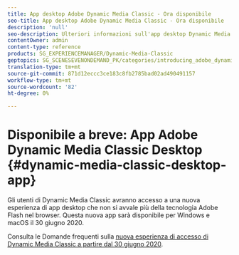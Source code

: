```yaml
---
title: App desktop Adobe Dynamic Media Classic - Ora disponibile
seo-title: App desktop Adobe Dynamic Media Classic - Ora disponibile
description: 'null'
seo-description: Ulteriori informazioni sull'app desktop Dynamic Media Classic.
contentOwner: admin
content-type: reference
products: SG_EXPERIENCEMANAGER/Dynamic-Media-Classic
geptopics: SG_SCENESEVENONDEMAND_PK/categories/introducing_adobe_dynamic_media_classic
translation-type: tm+mt
source-git-commit: 871d12eccc3ce183c8fb2785bad02ad490491157
workflow-type: tm+mt
source-wordcount: '82'
ht-degree: 0%

---
```



# Disponibile a breve: App Adobe Dynamic Media Classic Desktop {#dynamic-media-classic-desktop-app}

Gli utenti di Dynamic Media Classic avranno accesso a una nuova esperienza di app desktop che non si avvale più della tecnologia Adobe Flash nel browser. Questa nuova app sarà disponibile per Windows e macOS il 30 giugno 2020.

Consulta le Domande frequenti sulla [nuova esperienza di accesso di Dynamic Media Classic a partire dal 30 giugno 2020](/help/new-ui-2020.md).

<!--

# Adobe Dynamic Media Classic desktop app {#dynamic-media-classic-desktop-app}

Dynamic Media Classic users now have access to a new desktop app experience that no longer relies on Adobe Flash technology in the browser. 

This new app is now available for Windows and macOS.

>[!IMPORTANT]
>
>We recommend that you install the new Adobe Dynamic Media Classic desktop app by October 1, 2020. Doing so will ensure you have a smooth transition before Adobe Flash Player is deprecated on December 31, 2020. On that date, you will no longer be able to log on to the browser version of Adobe Dynamic Media Classic user interface, labeled as Scene7 Publishing System in the product.

See the FAQ for the [New Dynamic Media Classic sign in experience now available](/help/new-ui-2020.md).

## System requirements for Adobe Dynamic Media Classic desktop app {#system-requirements-dmc-app}

Adobe Dynamic Media Classic desktop app is compatible with the following operating systems:
* macOS X 10.10 or newer.
* Windows 7 or newer.

## Download and install Adobe Dynamic Media Classic desktop app {#installation-dmc-app}

1. Uninstall any older Dynamic Media Classic desktop app versions on your system.

1. Download the latest installer for Adobe Dynamic Media Classic desktop app.

    * macOS (.dmg) &ndash; [Text](link).
    * Windows (.exe) &ndash; [Text](link).

1. Do one of the following based on the installer you downloaded.

    * **For macOS** &ndash; In the **[!UICONTROL Drag & drop to install]** dialog box, drag **[!UICONTROL Adobe Dynamic Media Classic]** and drop it onto **[!UICONTROL Applications]**.

        ![Drag and drop install on macOS](/help/assets/dragondrop-install.png)

    * In the **[!UICONTROL Applications]** folder, tap the Adobe Dynamic Media Classic icon.
    * In the dialog box, tap **[!UICONTROL Open]** to open the Adobe Dynamic Media Classic desktop app.

        ![Open downloaded app](/help/assets/open-dmclassicapp.png)

    * **For Windows** &ndash; Run the installer binary and follow the on-screen instructions to install the desktop app.

1. When you open the application, the new Adobe Dynamic Media Classic Sign In page is displayed:

    ![Dynamic Media Classic sign in](/help/assets/dmclassic-login.png)

1. Use the same credentials as your browser credentials to sign in to Adobe Dynamic Media Classic.

    For the **[!UICONTROL Server]** to use, see the following mapping for the production environment:

    | Browser URL | Desktop app server name |
    |---|---|
    | https://s7sps1.scene7.com/ | NA (North America) production |
    | https://s7sps3.scene7.com/ | EMEA (Europe, Middle East, and Africa) production |
    | https://s7sps5.scene7.com/ | APAC (Asia-Pacific) production |
 
1. Post the login UI, you will notice the familiar browser UI experience. You can carry your day to day activity as usual now on the desktop app UI.

## Known limitations in Dynamic Media Classic 
 
**_Applies to Windows only &ndash; Is there a limitation on the number of files that can be uploaded through the desktop app UI?_**<br>Yes, a maximum of 150 files can be uploaded at a time by way of the desktop app UI.

**_Applies to Windows and macOS &ndash; How do I switch between companies?_**<br>To switch between companies, do the following:
* In the Dynamic Media Classic app, select the new company from the company drop-down list.
* When the pop-up appears, tap **[!UICONTROL OK]** to sign out and close the app.

    ![Restart the app to use the new company](/help/assets/dmclassic-new-company.png)
* Restart Dynamic Media Classic, then sign in as usual to work with the new company.

## Tips and Tricks 

**_I am unable to see Media Cart panel on the landing page of Dynamic Media Classic._**<br>In Dynamic Media Classic, tap **[!UICONTROL Setup > Personal Setup]**. In the Browser section, make sure **[!UICONTROL Show MediaPortal Features]** is selected (checked). Tap **[!UICONTROL Save > Close]**.
 
**_Publish state (green indicator) of an asset is not reflected correctly._**<br>In the browser UI, a re-login to the UI was required to see the correct publish state of assets. In the desktop app, we have introduced a **[!UICONTROL Refresh]** icon on the toolbar, to the right of the **[!UICONTROL Select None]** button. Tap the **[!UICONTROL Refresh]** icon to see the latest status of all the assets on the given page. No re-login required as with the browser UI.

![Refresh icon](/help/assets/refresh-icon.png)
*Refresh icon*
 
**_I don't see batch set presets working in the desktop app._**<br>Tap **[!UICONTROL Upload > Job Options > Batch Set Presets]**. Ensure the relevant **[!UICONTROL Batch Set Preset]** is enabled. Click **[!UICONTROL Save and Submit upload]**. 

-->
